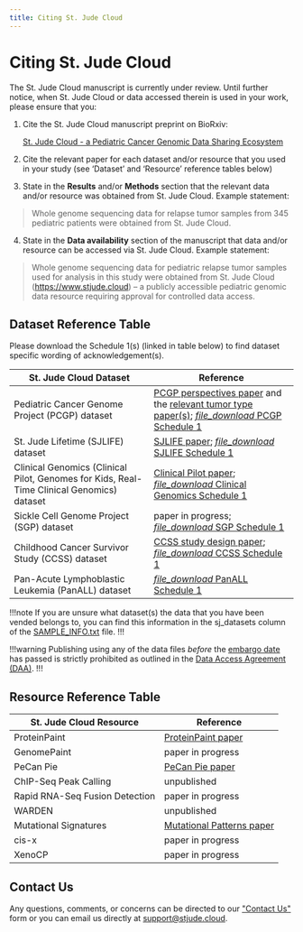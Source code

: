 ```yaml
---
title: Citing St. Jude Cloud
---
```


# Citing St. Jude Cloud

The St. Jude Cloud manuscript is currently under review. Until further notice, when St. Jude Cloud or data accessed therein is used in your work, please ensure that you:

1. Cite the St. Jude Cloud manuscript preprint on BioRxiv:

    [St. Jude Cloud - a Pediatric Cancer Genomic Data Sharing Ecosystem](https://www.biorxiv.org/content/10.1101/2020.08.24.264614v1)

2. Cite the relevant paper for each dataset and/or resource that you used in your study (see ‘Dataset’ and ‘Resource’ reference tables below)

3. State in the **Results** and/or **Methods** section that the relevant data and/or resource was obtained from St. Jude Cloud. Example statement:
   
> Whole genome sequencing data for relapse tumor samples from 345 pediatric patients were obtained from St. Jude Cloud.

4. State in the **Data availability** section of the manuscript that data and/or resource can be accessed via St. Jude Cloud. Example statement:
   
> Whole genome sequencing data for pediatric relapse tumor samples used for analysis in this study were obtained from St. Jude Cloud (https://www.stjude.cloud) – a publicly accessible pediatric genomic data resource requiring approval for controlled data access.

## Dataset Reference Table

Please download the Schedule 1(s) (linked in table below) to find dataset specific wording of acknowledgement(s).

| St. Jude Cloud Dataset                                                                    | Reference                                                                                                                                                                                                                                                                        |
| ----------------------------------------------------------------------------------------- | -------------------------------------------------------------------------------------------------------------------------------------------------------------------------------------------------------------------------------------------------------------------------------- |
| Pediatric Cancer Genome Project (PCGP) dataset                                            | [PCGP perspectives paper](https://www.ncbi.nlm.nih.gov/pubmed/22641210) and the [relevant tumor type paper(s)](http://pecan.stjude.cloud/pcgp-explore); [<i class="material-icons material-icons-sjcloud-custom">file_download</i> PCGP Schedule 1](../files/PCGP-Schedule1.pdf) |
| St. Jude Lifetime (SJLIFE) dataset                                                        | [SJLIFE paper](https://www.ncbi.nlm.nih.gov/pubmed/?term=29847298); [<i class="material-icons material-icons-sjcloud-custom">file_download</i> SJLIFE Schedule 1](../files/SJLIFE-Schedule1.pdf)                                                                                 |
| Clinical Genomics (Clinical Pilot, Genomes for Kids, Real-Time Clinical Genomics) dataset | [Clinical Pilot paper](https://www.ncbi.nlm.nih.gov/pubmed/30262806); [<i class="material-icons material-icons-sjcloud-custom">file_download</i> Clinical Genomics Schedule 1](../files/ClinGen-Schedule1.pdf)                                                                   |
| Sickle Cell Genome Project (SGP) dataset                                                  | paper in progress; [<i class="material-icons material-icons-sjcloud-custom">file_download</i> SGP Schedule 1](../files/SGP-Schedule1.pdf)                                                                                                                                        |
| Childhood Cancer Survivor Study (CCSS) dataset                                            | [CCSS study design paper](https://www.ncbi.nlm.nih.gov/pubmed/11920786); [<i class="material-icons material-icons-sjcloud-custom">file_download</i> CCSS Schedule 1](../files/CCSS-Schedule1.pdf)                                                                                |
| Pan-Acute Lymphoblastic Leukemia (PanALL) dataset                                         | [<i class="material-icons material-icons-sjcloud-custom">file_download</i> PanALL Schedule 1](../files/PanALL-Schedule1.pdf)                                                                                                                                                     |

!!!note
If you are unsure what dataset(s) the data that you have been vended belongs to, you can find this information in the sj_datasets column of the [SAMPLE_INFO.txt](../genomics-platform/requesting-data/about-our-data/#metadata) file.
!!!

!!!warning
Publishing using any of the data files _before_ the [embargo date](../genomics-platform/requesting-data/glossary/#embargo-date) has passed is strictly prohibited as outlined in the [Data Access Agreement (DAA)](../genomics-platform/requesting-data/glossary/#data-access-agreement).
!!!

## Resource Reference Table

| St. Jude Cloud Resource        | Reference                                                                                                |
| ------------------------------ | -------------------------------------------------------------------------------------------------------- |
| ProteinPaint                   | [ProteinPaint paper](https://www.nature.com/articles/ng.3466)                                            |
| GenomePaint                    | paper in progress                                                                                        |
| PeCan Pie                      | [PeCan Pie paper](https://genome.cshlp.org/content/29/9/1555.full)                                       |
| ChIP-Seq Peak Calling          | unpublished                                                                                              |
| Rapid RNA-Seq Fusion Detection | paper in progress                                                                                        |
| WARDEN                         | unpublished                                                                                              |
| Mutational Signatures          | [Mutational Patterns paper](https://genomemedicine.biomedcentral.com/articles/10.1186/s13073-018-0539-0) |
| cis-x                          | paper in progress                                                                                        |
| XenoCP                         | paper in progress                                                                                        |

<!-- NeoepitopePred | [NeoepitopePred paper](https://www.ncbi.nlm.nih.gov/pubmed/28854978) -->

## Contact Us

Any questions, comments, or concerns can be directed to our ["Contact Us"](https://stjude.cloud/contact) form or you can email us directly at support@stjude.cloud.
